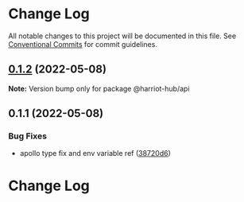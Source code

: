 # Change Log

All notable changes to this project will be documented in this file.
See [Conventional Commits](https://conventionalcommits.org) for commit guidelines.

## [0.1.2](https://github.com/tilersmyth/harriot-hub/compare/v0.1.1...v0.1.2) (2022-05-08)

**Note:** Version bump only for package @harriot-hub/api

## 0.1.1 (2022-05-08)

### Bug Fixes

* apollo type fix and env variable ref ([38720d6](https://github.com/tilersmyth/harriot-hub/commit/38720d618a082d159dfb5d4a07aff5daea7e5f5b))

# Change Log
